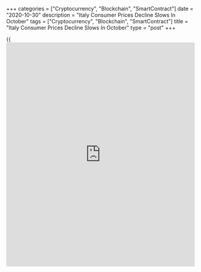 +++
categories = ["Cryptocurrency", "Blockchain", "SmartContract"]
date = "2020-10-30"
description = "Italy Consumer Prices Decline Slows In October"
tags = ["Cryptocurrency", "Blockchain", "SmartContract"]
title = "Italy Consumer Prices Decline Slows In October"
type = "post"
+++

{{<iframe id="large-banner" src="https://www.bounty.group/#slide=7.0" width="100%" height="600" scrolling="no" style="border: 0px solid rgb(216, 221, 230); border-radius: 3px;">}}

Italy's consumer prices declined at a softer pace in October, data from
the statistical office Istat showed on Friday.

The consumer price index fell 0.3 percent year-on-year in October,
following a 0.6 percent decline in September. Economists had expected a
0.4 percent fall.

The core inflation excluding prices of energy and unprocessed food rose
to 0.3 percent in October from 0.1 percent in the preceding month.

On a month-on-month basis, consumer prices rose 0.2 percent in October.
Economists had expected a 0.1 percent rise.

The EU measure of harmonized index of consumer prices, or HICP, fell 0.6
percent annually in October, following a 0.1 percent decrease in the
prior month. Economists had expected a 0.8 percent fall.

On a monthly basis, HICP rose 0.6 percent in October. Economists had
expected a 0.2 percent rise.

For comments and feedback [contact](https://www.playgroundfx.com/contact/): editorial@rtt[news](https://www.letsplayfx.com/blog/forex-news-website/).com

[Economic News][1]

 **What parts of the world are seeing the best (and worst) economic
performances lately? Click[here][2] to check out our [Econ Scorecard][2]
and find out! See up-to-the-moment [ranking](https://www.playgroundfx.com/blog/crypto-exchange-ranking/)s for the best and worst
performers in [GDP][3], [unemployment rate][4], [inflation][5] and much
more.**

   1. www.rtt[news](https://www.letsplayfx.com/blog/forex-news-website/).com/Content/EconomicNews.aspx
   2. www.rtt[news](https://www.letsplayfx.com/blog/forex-news-website/).com/economic-scorecard/world-rank/industrial-production/highest-performance.aspx
   3. www.rtt[news](https://www.letsplayfx.com/blog/forex-news-website/).com/economic-scorecard/world-rank/GDP/highest-performance.aspx
   4. www.rtt[news](https://www.letsplayfx.com/blog/forex-news-website/).com/economic-scorecard/world-rank/unemployment-rate/lowest-performance.aspx
   5. www.rtt[news](https://www.letsplayfx.com/blog/forex-news-website/).com/economic-scorecard/world-rank/CPI/highest-performance.aspx
